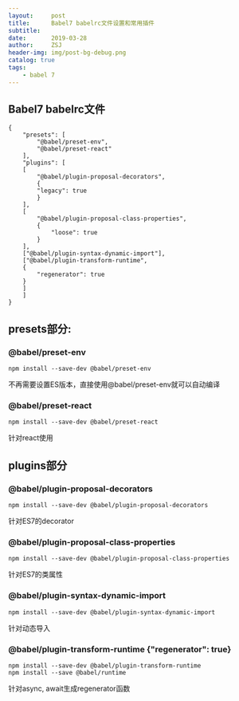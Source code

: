 ```yaml
---
layout:     post
title:      Babel7 babelrc文件设置和常用插件
subtitle:   
date:       2019-03-28
author:     ZSJ
header-img: img/post-bg-debug.png
catalog: true
tags:
    - babel 7
---
```

## Babel7 babelrc文件
    {
        "presets": [
            "@babel/preset-env",
            "@babel/preset-react"
        ],
        "plugins": [
        [
            "@babel/plugin-proposal-decorators",
            {
            "legacy": true
            }
        ],
        [
            "@babel/plugin-proposal-class-properties",
            {
                "loose": true
            }
        ],
        ["@babel/plugin-syntax-dynamic-import"],
        ["@babel/plugin-transform-runtime",
        {
            "regenerator": true
        }
        ]
        ]
    }

## presets部分:
### @babel/preset-env
    npm install --save-dev @babel/preset-env

不再需要设置ES版本，直接使用@babel/preset-env就可以自动编译

### @babel/preset-react
    npm install --save-dev @babel/preset-react

针对react使用

## plugins部分
### @babel/plugin-proposal-decorators
    npm install --save-dev @babel/plugin-proposal-decorators

针对ES7的decorator

### @babel/plugin-proposal-class-properties
    npm install --save-dev @babel/plugin-proposal-class-properties

针对ES7的类属性

### @babel/plugin-syntax-dynamic-import
    npm install --save-dev @babel/plugin-syntax-dynamic-import

针对动态导入

### @babel/plugin-transform-runtime {"regenerator": true}
    npm install --save-dev @babel/plugin-transform-runtime
    npm install --save @babel/runtime

针对async, await生成regenerator函数

